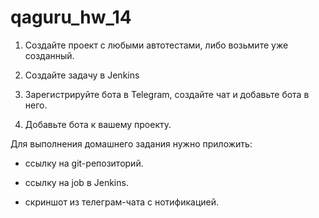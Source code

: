 # qaguru_hw_14

1. Создайте проект с любыми автотестами, либо возьмите уже созданный.

2. Создайте задачу в Jenkins

3. Зарегистрируйте бота в Telegram, создайте чат и добавьте бота в него.

4. Добавьте бота к вашему проекту.



Для выполнения домашнего задания нужно приложить:

- ссылку на git-репозиторий.

- ссылку на job в Jenkins.

- скриншот из телеграм-чата с нотификацией.
